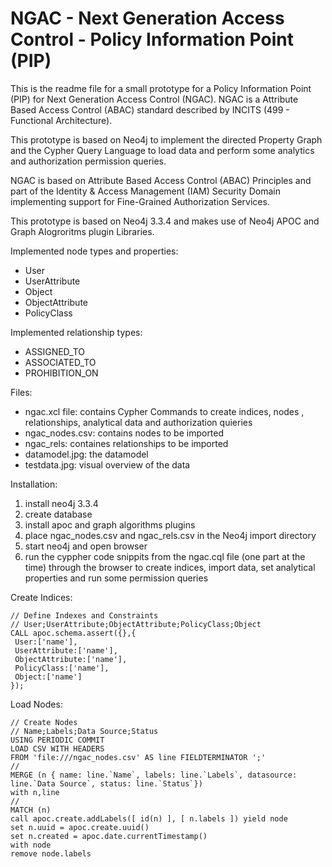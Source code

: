 # NGAC - Next Generation Access Control - Policy Information Point (PIP)

This is the readme file for a small prototype for a Policy Information Point (PIP) for Next Generation Access Control (NGAC). NGAC is a Attribute Based Access Control (ABAC) standard described by INCITS (499 - Functional Architecture).

This prototype is based on Neo4j to implement the directed Property Graph and the Cypher Query Language to load data and perform some analytics and authorization permission queries.

NGAC is based on Attribute Based Access Control (ABAC) Principles and part of the Identity & Access Management (IAM) Security Domain implementing support for Fine-Grained Authorization Services.

This prototype is based on Neo4j 3.3.4 and makes use of Neo4j APOC and Graph Alogroritms plugin Libraries.

Implemented node types and properties:
- User
- UserAttribute
- Object
- ObjectAttribute
- PolicyClass

Implemented relationship types:
- ASSIGNED_TO
- ASSOCIATED_TO
- PROHIBITION_ON

Files:

- ngac.xcl file:  contains Cypher Commands to create indices, nodes , relationships, analytical data and authorization quieries
- ngac_nodes.csv: contains nodes to be imported
- ngac_rels:      containes relationships to be imported
- datamodel.jpg:  the datamodel
- testdata.jpg:   visual overview of the data

Installation:
1) install neo4j 3.3.4
2) create database
3) install apoc and graph algorithms plugins
4) place ngac_nodes.csv and ngac_rels.csv in the Neo4j import directory
5) start neo4j and open browser
6) run the cyppher code snippits from the ngac.cql file   (one part at the time) through the browser to create indices, import data, set analytical properties and run some permission queries

Create Indices:

    // Define Indexes and Constraints
    // User;UserAttribute;ObjectAttribute;PolicyClass;Object
    CALL apoc.schema.assert({},{
     User:['name'],
     UserAttribute:['name'],
     ObjectAttribute:['name'],
     PolicyClass:['name'],
     Object:['name']
    });
    
Load Nodes:

    // Create Nodes
    // Name;Labels;Data Source;Status
    USING PERIODIC COMMIT
    LOAD CSV WITH HEADERS
    FROM 'file:///ngac_nodes.csv' AS line FIELDTERMINATOR ';'
    //
    MERGE (n { name: line.`Name`, labels: line.`Labels`, datasource: line.`Data Source`, status: line.`Status`})
    with n,line
    //
    MATCH (n)
    call apoc.create.addLabels([ id(n) ], [ n.labels ]) yield node
    set n.uuid = apoc.create.uuid()
    set n.created = apoc.date.currentTimestamp()
    with node
    remove node.labels

